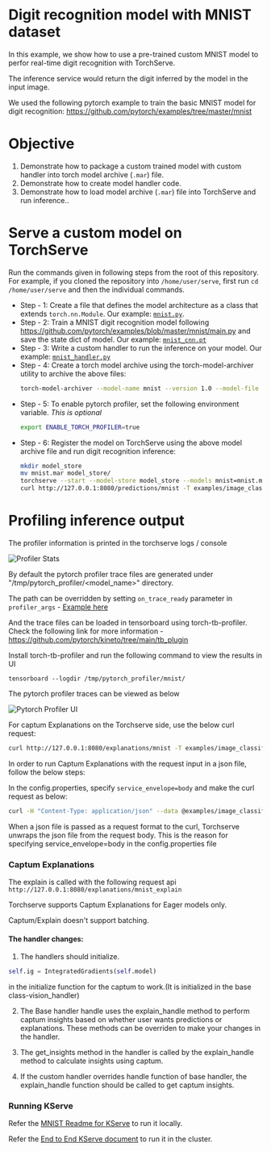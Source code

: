 # Digit recognition model with MNIST dataset

In this example, we show how to use a pre-trained custom MNIST model to perfor real-time digit recognition with TorchServe.

The inference service would return the digit inferred by the model in the input image.

We used the following pytorch example to train the basic MNIST model for digit recognition:
https://github.com/pytorch/examples/tree/master/mnist

# Objective
1. Demonstrate how to package a custom trained model with custom handler into torch model archive (`.mar`) file.
2. Demonstrate how to create model handler code.
3. Demonstrate how to load model archive (`.mar`) file into TorchServe and run inference..

# Serve a custom model on TorchServe

Run the commands given in following steps from the root of this repository. For example, if you cloned the repository into `/home/user/serve`, first run `cd /home/user/serve` and then the individual commands.

 * Step - 1: Create a file that defines the model architecture as a class that extends `torch.nn.Module`. Our example: [`mnist.py`](./mnist.py).
 * Step - 2: Train a MNIST digit recognition model following https://github.com/pytorch/examples/blob/master/mnist/main.py and save the state dict of model. Our example: [`mnist_cnn.pt`](./mnist_cnn.pt)
 * Step - 3: Write a custom handler to run the inference on your model. Our example: [`mnist_handler.py`](./mnist_handler.py) 
 * Step - 4: Create a torch model archive using the torch-model-archiver utility to archive the above files:
    ```bash
    torch-model-archiver --model-name mnist --version 1.0 --model-file examples/image_classifier/mnist/mnist.py --serialized-file examples/image_classifier/mnist/mnist_cnn.pt --handler  examples/image_classifier/mnist/mnist_handler.py
    ```
  * Step - 5: To enable pytorch profiler, set the following environment variable. *This is optional*
    ```bash
    export ENABLE_TORCH_PROFILER=true
    ```
 * Step - 6: Register the model on TorchServe using the above model archive file and run digit recognition inference:
    ```bash
    mkdir model_store
    mv mnist.mar model_store/
    torchserve --start --model-store model_store --models mnist=mnist.mar --ts-config examples/image_classifier/mnist/config.properties
    curl http://127.0.0.1:8080/predictions/mnist -T examples/image_classifier/mnist/test_data/0.png
    ```

# Profiling inference output

The profiler information is printed in the torchserve logs / console 

![Profiler Stats](screenshots/mnist_profiler_stats.png)

By default the pytorch profiler trace files are generated under "/tmp/pytorch_profiler/<model_name>" directory.

The path can be overridden by setting `on_trace_ready` parameter in `profiler_args` - [Example here](../../../test/pytest/profiler_utils/resnet_profiler_override.py)

And the trace files can be loaded in tensorboard using torch-tb-profiler. Check the following link for more information - https://github.com/pytorch/kineto/tree/main/tb_plugin 

Install torch-tb-profiler and run the following command to view the results in UI

```
tensorboard --logdir /tmp/pytorch_profiler/mnist/
```

The pytorch profiler traces can be viewed as below

![Pytorch Profiler UI](screenshots/mnist_trace.png)

For captum Explanations on the Torchserve side, use the below curl request:
```bash
curl http://127.0.0.1:8080/explanations/mnist -T examples/image_classifier/mnist/test_data/0.png
```

In order to run Captum Explanations with the request input in a json file, follow the below steps:

In the config.properties, specify `service_envelope=body` and make the curl request as below:
```bash
curl -H "Content-Type: application/json" --data @examples/image_classifier/mnist/mnist_ts.json http://127.0.0.1:8080/explanations/mnist_explain
```
When a json file is passed as a request format to the curl, Torchserve unwraps the json file from the request body. This is the reason for specifying service_envelope=body in the config.properties file

### Captum Explanations

The explain is called with the following request api `http://127.0.0.1:8080/explanations/mnist_explain`

Torchserve supports Captum Explanations for Eager models only.

Captum/Explain doesn't support batching.

#### The handler changes:

1. The handlers should initialize.
```python
self.ig = IntegratedGradients(self.model)
```
in the initialize function for the captum to work.(It is initialized in the base class-vision_handler)

2. The Base handler handle uses the explain_handle method to perform captum insights based on whether user wants predictions or explanations. These methods can be overriden to make your changes in the handler.

3. The get_insights method in the handler is called by the explain_handle method to calculate insights using captum.

4. If the custom handler overrides handle function of base handler, the explain_handle function should be called to get captum insights.

### Running KServe

Refer the [MNIST Readme for KServe](https://github.com/pytorch/serve/blob/master/kubernetes/kserve/kserve_wrapper/README.md) to run it locally.

Refer the [End to End KServe document](https://github.com/pytorch/serve/blob/master/kubernetes/kserve/README.md) to run it in the cluster.
